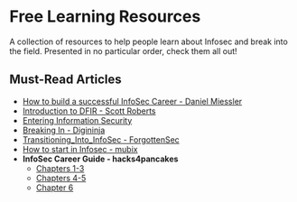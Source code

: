 # Free Learning Resources

A collection of resources to help people learn about Infosec and break into the field. Presented in no particular order, check them all out!

## Must-Read Articles

* [How to build a successful InfoSec Career - Daniel Miessler](https://danielmiessler.com/blog/build-successful-infosec-career/)
* [Introduction to DFIR - Scott Roberts](https://medium.com/@sroberts/introduction-to-dfir-d35d5de4c180)
* [Entering Information Security](http://www.defensivesecurity.org/entering-information-security-industry/)
* [Breaking In - Digininja](https://digi.ninja/projects/breaking_in_part_1.php)
* [Transitioning_Into_InfoSec - ForgottenSec](https://github.com/ForgottenSec/Transitioning_Into_InfoSec/blob/master/index.md)
* [How to start in Infosec - mubix](https://gist.github.com/mubix/5737a066c8845d25721ec4bf3139fd31)
* **InfoSec Career Guide - hacks4pancakes**
  * [Chapters 1-3](https://tisiphone.net/2015/10/12/starting-an-infosec-career-the-megamix-chapters-1-3/)
  * [Chapters 4-5](https://tisiphone.net/2015/11/08/starting-an-infosec-career-the-megamix-chapters-4-5/)
  * [Chapter 6](https://tisiphone.net/2016/02/10/starting-an-infosec-career-the-megamix-chapter-6/)
